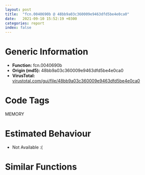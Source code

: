 ```yaml
---
layout: post
title:  "fcn.0040690b @ 48bb9a03c360009e9463dfd5be4e0ca0"
date:   2021-09-10 15:52:19 +0300
categories: report
index: false
---
```


# Generic Information
- **Function:** fcn.0040690b
- **Origin (md5):** 48bb9a03c360009e9463dfd5be4e0ca0
- **VirusTotal:** [virustotal.com/gui/file/48bb9a03c360009e9463dfd5be4e0ca0][virustotal_ref]

# Code Tags
<span class="tag" id="MEMORY">MEMORY</span>


# Estimated Behaviour
<ul><li class="bhv-desc" id="na">Not Available :(</li></ul>

# Similar Functions
<script type="text/javascript" src="https://www.gstatic.com/charts/loader.js"></script>
<script type="text/javascript">

    google.charts.load('current', {'packages':['corechart']});
    google.charts.setOnLoadCallback(drawChart);

    function drawChart() {
    var data = new google.visualization.DataTable();
        data.addColumn('number', 'X');
        data.addColumn('number', 'Y');
        data.addColumn({type: 'string', role: 'tooltip', 'p': {'html': true}});
        data.addColumn({'type': 'string', 'role': 'style'});
        
        data.addRows([
    [155.4086456298828, 115.5359878540039, '<b><a href="/report/fcn.0040690b@48bb9a03c360009e9463dfd5be4e0ca0">fcn.0040690b</a><br>@48bb9a03c360009e9463dfd5be4e0ca0</b><br>', 'point { fill-color: #e0440e; }'],
[-78.89962005615234, 118.60762786865234, '<b><a href="/report/fcn.00407b2b@7dd153bad1771b9e8d5266a341ebf949">fcn.00407b2b</a><br>@7dd153bad1771b9e8d5266a341ebf949</b><br>', 'null'],
[-470.14544677734375, 18.1044921875, '<b><a href="/report/fcn.0065ed31@bcba729302fe28f65deb2b102a06324a">fcn.0065ed31</a><br>@bcba729302fe28f65deb2b102a06324a</b><br>', 'null'],
[-41.94287109375, -179.1902313232422, '<b><a href="/report/fcn.00504260@557dcbbf2711fedc520328fbbc657056">fcn.00504260</a><br>@557dcbbf2711fedc520328fbbc657056</b><br>', 'null'],
[402.0320129394531, 124.55308532714844, '<b><a href="/report/fcn.00405f1e@8912a6bd1add3d8b86feb51a00252709">fcn.00405f1e</a><br>@8912a6bd1add3d8b86feb51a00252709</b><br>', 'null'],
[-254.23880004882812, -93.20947265625, '<b><a href="/report/fcn.004060e1@cbc200f66cbffbddf5df52f7c0da283a">fcn.004060e1</a><br>@cbc200f66cbffbddf5df52f7c0da283a</b><br>', 'null'],
[-285.77764892578125, 169.0841064453125, '<b><a href="/report/fcn.006a39f4@0fb0e1c162f9df68f5d89a2b2a71a217">fcn.006a39f4</a><br>@0fb0e1c162f9df68f5d89a2b2a71a217</b><br>', 'null'],
[295.7388916015625, -137.97265625, '<b><a href="/report/fcn.005d7266@4179b381a87b74dcd140154f9010ef86">fcn.005d7266</a><br>@4179b381a87b74dcd140154f9010ef86</b><br>', 'null'],
[-464.8658142089844, -232.7420196533203, '<b><a href="/report/fcn.0059c9a0@140d3779c34998b2115004c062b02ca8">fcn.0059c9a0</a><br>@140d3779c34998b2115004c062b02ca8</b><br>', 'null'],
[246.54600524902344, 367.3212585449219, '<b><a href="/report/fcn.005d7266@36725a4ae161c6e8a09f5f34ebd6f2e0">fcn.005d7266</a><br>@36725a4ae161c6e8a09f5f34ebd6f2e0</b><br>', 'null'],

        ]);

    var options = {
        title: 'Similarity Plot',
        legend: 'none',
        colors: ['#dedbd9', '#e6693e', '#ec8f6e', '#f3b49f', '#f6c7b6'],
        tooltip: {isHtml: true, trigger: 'both'},
        explorer: {
        actions: ["dragToZoom", "rightClickToReset"],
        },
        chartArea: {
        width: '80%',
        height: '80%'
        },
        width: '100%',
        height: '100%'
    };

    var chart = new google.visualization.ScatterChart(document.getElementById('chart_div'));

    chart.draw(data, options);
    }
    
</script>


<div id="chart_div" style="width: 100%px; height: 100%;"></div>

# Disassembled Code
{% highlight nasm %}

push ebp
mov ebp, esp
sub esp, 0xa8
mov eax, dword[ebp-0x10]
add eax, dword[ebp-0x50]
mov dword[ebp-0x5c], eax
mov eax, dword[ebp-0x3c]
add eax, dword[ebp-0x4c]
mov dword[ebp-0x14], eax
mov eax, dword[ebp-0x3c]
add eax, dword[ebp-0x30]
add eax, dword[ebp-0x30]
mov dword[ebp-0x10], eax
mov eax, dword[ebp-8]
cmp eax, dword[ebp-0x30]
jne off.b61
cmp dword[ebp-0x20], 0
ja off.b70
mov eax, dword[ebp-0x40]
cmp eax, dword[ebp-0x10]
je off.b70
mov eax, dword[ebp-0x28]
add eax, dword[ebp-8]
mov dword[ebp-0xc], eax
mov eax, dword[ebp-0x18]
add eax, dword[ebp-0x30]
mov dword[ebp-0x2c], eax
mov eax, dword[ebp-0x14]
add eax, dword[ebp-0x20]
mov dword[ebp-0x24], eax
mov eax, dword[ebp-0x44]
add eax, dword[ebp-0x30]
add eax, dword[ebp-0x60]
mov dword[ebp-0x68], eax
mov eax, dword[ebp-0x38]
mov dword[ebp-0x94], eax
cmp dword[ebp-0x94], 0x3a
je off.b144
cmp dword[ebp-0x94], 0x8a
je off.b169
cmp dword[ebp-0x94], 0xca
je off.b158
jmp off.b183
mov eax, dword[ebp-0x3c]
add eax, dword[ebp-0x3c]
add eax, dword[ebp-0x34]
mov dword[ebp-0x54], eax
jmp off.b192
mov eax, dword[ebp-8]
add eax, dword[ebp-0x24]
mov dword[ebp-4], eax
jmp off.b192
mov eax, dword[ebp-0x5c]
add eax, dword[ebp-0x14]
add eax, dword[ebp-8]
mov dword[ebp-0xc], eax
jmp off.b192
mov eax, dword[ebp-0x40]
add eax, dword[ebp-0x58]
mov dword[ebp-0x44], eax
mov eax, dword[ebp-0x30]
cmp eax, dword[ebp-0x38]
jne off.b208
mov eax, dword[ebp-0x18]
cmp eax, dword[ebp-0x2c]
je off.b216
mov eax, dword[ebp-0x18]
cmp eax, dword[ebp-0xc]
jb off.b228
mov eax, dword[ebp-0x6c]
add eax, dword[ebp-0x50]
add eax, dword[ebp-0x60]
mov dword[ebp-0x1c], eax
mov eax, dword[ebp-0x1c]
add eax, dword[ebp-0x24]
add eax, dword[ebp-0x28]
mov dword[ebp-0x58], eax
mov eax, dword[ebp-8]
add eax, dword[ebp-0x4c]
add eax, dword[ebp-0x68]
mov dword[ebp-0x64], eax
mov eax, dword[ebp-0x30]
add eax, dword[ebp-0x44]
mov dword[ebp-0x10], eax
mov eax, dword[ebp-0x58]
add eax, dword[ebp-0x54]
mov dword[ebp-0x20], eax
and dword[ebp-0x44], 0
jmp off.b283
mov eax, dword[ebp-0x44]
inc eax
mov dword[ebp-0x44], eax
cmp dword[ebp-0x44], 3
jae off.b300
mov eax, dword[ebp-0x50]
add eax, dword[ebp-0x68]
mov dword[ebp-0x5c], eax
jmp off.b276
mov eax, dword[ebp-0x4c]
add eax, dword[ebp-4]
mov dword[ebp-0x68], eax
mov eax, dword[ebp-0x4c]
add eax, dword[ebp-0x10]
add eax, dword[ebp-0x34]
mov dword[ebp-0x38], eax
mov eax, dword[ebp-0x44]
add eax, dword[ebp-0x64]
add eax, dword[ebp-0x54]
mov dword[ebp-0x24], eax
mov eax, dword[ebp-0x28]
add eax, dword[ebp-0x38]
add eax, dword[ebp-0x18]
mov dword[ebp-8], eax
mov eax, dword[ebp-0x68]
add eax, dword[ebp-0x20]
mov dword[ebp-0x1c], eax
mov eax, dword[ebp-0x64]
add eax, dword[ebp-0x58]
mov dword[ebp-0x2c], eax
push 0x40
push 0x3000
push 0x109307
push 0
call dword[sym.imp.KERNEL32.dll_VirtualAlloc]
mov dword[ebp-0x78], eax
mov eax, dword[ebp-0x2c]
add eax, dword[ebp-0x3c]
mov dword[ebp-0x20], eax
mov eax, dword[ebp-0x14]
add eax, dword[ebp-0x24]
add eax, dword[ebp-8]
mov dword[ebp-0x5c], eax
mov eax, dword[ebp-0x28]
add eax, dword[ebp-0x24]
add eax, dword[ebp-0x3c]
mov dword[ebp-8], eax
mov eax, dword[ebp-0x3c]
add eax, dword[ebp-0x54]
add eax, dword[ebp-0x18]
mov dword[ebp-0x28], eax
mov eax, dword[ebp-4]
add eax, dword[ebp-0x10]
mov dword[ebp-0x68], eax
mov eax, dword[ebp-0x3c]
add eax, dword[ebp-0x2c]
add eax, dword[ebp-0x60]
mov dword[ebp-0x1c], eax
mov eax, dword[ebp-0x10]
add eax, dword[ebp-0x24]
add eax, dword[ebp-0x44]
mov dword[ebp-0x38], eax
mov eax, dword[ebp-0x30]
add eax, dword[ebp-0x34]
add eax, dword[ebp-0x2c]
mov dword[ebp-0x18], eax
mov eax, dword[ebp-0x34]
cmp eax, dword[ebp-0x18]
je off.b507
mov eax, dword[ebp-0x54]
cmp eax, dword[ebp-0x14]
jne off.b507
cmp dword[ebp-0x10], 0
jae off.b507
mov eax, dword[ebp-0x40]
add eax, dword[ebp-0x6c]
mov dword[ebp-0x38], eax
mov dword[ebp-4], 0x4c7
mov eax, dword[ebp-0x34]
add eax, dword[ebp-0x40]
mov dword[ebp-0x50], eax
mov eax, dword[ebp-0x28]
add eax, dword[ebp-0x68]
mov dword[ebp-0x50], eax
mov eax, dword[ebp-4]
add eax, 0x20
mov dword[ebp-4], eax
mov eax, dword[ebp-0x18]
add eax, dword[ebp-0xc]
add eax, dword[ebp-0x58]
mov dword[ebp-0x3c], eax
mov eax, dword[ebp-0x44]
add eax, dword[ebp-0x14]
mov dword[ebp-0x20], eax
cmp dword[ebp-4], 0x507
jb off.b523
cmp dword[ebp-0x60], 0
jne off.b592
cmp dword[ebp-0x2c], 0
je off.b592
mov eax, dword[ebp-0x2c]
add eax, dword[ebp-0x20]
mov dword[ebp-0xc], eax
mov eax, dword[ebp-4]
add eax, dword[ebp-0x64]
add eax, dword[ebp-0x6c]
mov dword[ebp-0x50], eax
mov eax, dword[ebp-0x44]
add eax, dword[ebp-0x18]
add eax, dword[ebp-0x14]
mov dword[ebp-0x20], eax
mov eax, dword[ebp-0x78]
add eax, 0xe000
mov dword[ebp-0x78], eax
mov eax, dword[ebp-0x3c]
add eax, dword[ebp-0x6c]
add eax, dword[ebp-0x34]
mov dword[ebp-0x54], eax
mov eax, dword[ebp-0x34]
cmp eax, dword[ebp-0x30]
je off.b655
mov eax, dword[ebp-0x30]
cmp eax, dword[ebp-0x2c]
jne off.b667
mov eax, dword[ebp-0x18]
add eax, dword[ebp-0x64]
add eax, dword[ebp-0x10]
mov dword[ebp-4], eax
mov eax, dword[ebp-0x40]
add eax, dword[ebp-0x1c]
mov dword[ebp-0x24], eax
mov eax, dword[ebp-0x28]
add eax, dword[ebp-0x1c]
mov dword[ebp-0x50], eax
mov dword[ebp-0xa4], 0x45cabd8
mov eax, dword[ebp-8]
add eax, dword[ebp-0x54]
mov dword[ebp-0x1c], eax
mov eax, dword[ebp-0xc]
add eax, dword[ebp-0x10]
mov dword[ebp-0x24], eax
mov eax, dword[ebp-0xc]
cmp eax, dword[ebp-0x3c]
jne off.b729
mov eax, dword[ebp-0x40]
cmp eax, dword[ebp-0xc]
je off.b735
cmp dword[ebp-4], 0
je off.b747
mov eax, dword[ebp-0x2c]
add eax, dword[ebp-0x30]
add eax, dword[ebp-0x6c]
mov dword[ebp-0x1c], eax
and dword[ebp-0x48], 0
mov eax, dword[ebp-0x1c]
add eax, dword[ebp-0xc]
add eax, dword[ebp-0x28]
mov dword[ebp-4], eax
mov eax, dword[ebp-0x4c]
add eax, dword[ebp-8]
add eax, dword[ebp-0x60]
mov dword[ebp-0x38], eax
mov eax, dword[ebp-0x4c]
add eax, dword[ebp-0x5c]
mov dword[ebp-0x18], eax
cmp dword[ebp-0x38], 0
jae off.b816
cmp dword[ebp-0x24], 0
jb off.b816
mov eax, dword[ebp-0x30]
cmp eax, dword[ebp-0x40]
jne off.b816
mov eax, dword[ebp-4]
add eax, dword[ebp-0xc]
add eax, dword[ebp-0x24]
mov dword[ebp-0x10], eax
mov dword[ebp-0x8c], 0x179b5e00
mov eax, dword[ebp-0x24]
add eax, dword[ebp-0x24]
mov dword[ebp-0x60], eax
mov eax, dword[ebp-0x78]
mov dword[ebp-0x84], eax
cmp dword[ebp-0x84], 0x16
je off.b947
cmp dword[ebp-0x84], 0x4a
je off.b911
cmp dword[ebp-0x84], 0x50
je off.b897
cmp dword[ebp-0x84], 0x8b
je off.b922
cmp dword[ebp-0x84], 0xdb
je off.b936
jmp off.b961
mov eax, dword[ebp-4]
add eax, dword[ebp-0x50]
add eax, dword[ebp-0x4c]
mov dword[ebp-0x10], eax
jmp off.b973
mov eax, dword[ebp-0x60]
add eax, dword[ebp-0x18]
mov dword[ebp-0x28], eax
jmp off.b973
mov eax, dword[ebp-0x50]
add eax, dword[ebp-0x68]
add eax, dword[ebp-0x1c]
mov dword[ebp-0x6c], eax
jmp off.b973
mov eax, dword[ebp-4]
add eax, dword[ebp-0x54]
mov dword[ebp-0x60], eax
jmp off.b973
mov eax, dword[ebp-0x20]
add eax, dword[ebp-0x20]
add eax, dword[ebp-0x10]
mov dword[ebp-0x38], eax
jmp off.b973
mov eax, dword[ebp-0x2c]
add eax, dword[ebp-0x5c]
add eax, dword[ebp-0x40]
mov dword[ebp-0x3c], eax
mov dword[ebp-0x9c], 0xba276c2c
mov eax, dword[ebp-0x10]
add eax, dword[ebp-0x20]
add eax, dword[ebp-8]
mov dword[ebp-0x3c], eax
mov dword[ebp-0x74], 0x38c8519c
mov eax, dword[ebp-0x50]
add eax, dword[ebp-0x38]
mov dword[ebp-0x14], eax
mov dword[ebp-0x98], 0x4e0be6a
mov eax, dword[ebp-0x34]
add eax, dword[ebp-8]
add eax, dword[ebp-0x6c]
mov dword[ebp-0x40], eax
mov eax, dword[ebp-0x50]
add eax, dword[ebp-0x14]
add eax, dword[ebp-0x20]
mov dword[ebp-0x18], eax
cmp dword[ebp-0x24], 0
jne off.b1059
mov eax, dword[ebp-8]
cmp eax, dword[ebp-0x1c]
jae off.b1067
mov eax, dword[ebp-0x44]
cmp eax, dword[ebp-0x28]
jne off.b1076
mov eax, dword[ebp-0x58]
add eax, dword[ebp-0xc]
mov dword[ebp-0x30], eax
and dword[ebp-0x48], 0
cmp dword[ebp-0x48], 0xac18
jae off.b2991
mov eax, dword[ebp-0x64]
add eax, dword[ebp-0x1c]
mov dword[ebp-0x5c], eax
mov eax, dword[ebp-0x34]
add eax, dword[ebp-0x44]
mov dword[ebp-0x18], eax
mov eax, dword[ebp-0x8c]
add eax, dword[ebp-0x9c]
mov dword[ebp-0x8c], eax
mov eax, dword[ebp-0x18]
add eax, dword[ebp-0x4c]
mov dword[ebp-0x64], eax
mov eax, dword[ebp-0x74]
xor eax, dword[ebp-0x98]
mov dword[ebp-0x74], eax
mov eax, dword[ebp-0x98]
add eax, dword[ebp-0x74]
mov dword[ebp-0x98], eax
mov eax, dword[ebp-0x34]
add eax, dword[ebp-0x34]
add eax, dword[ebp-0x14]
mov dword[ebp-0x1c], eax
mov eax, dword[ebp-8]
add eax, dword[ebp-0x3c]
mov dword[ebp-0xc], eax
mov eax, dword[ebp-0x74]
add eax, dword[ebp-0x8c]
mov dword[ebp-0x74], eax
mov eax, dword[ebp-0x28]
add eax, dword[ebp-8]
add eax, dword[ebp-0x38]
mov dword[ebp-0x54], eax
mov eax, dword[ebp-0x9c]
xor eax, dword[ebp-0x74]
mov dword[ebp-0x9c], eax
mov eax, dword[ebp-0x34]
cmp eax, dword[ebp-0x6c]
je off.b1249
mov eax, dword[ebp-4]
cmp eax, dword[ebp-0x1c]
jne off.b1249
mov eax, dword[ebp-0x58]
cmp eax, dword[ebp-0x38]
ja off.b1261
mov eax, dword[ebp-0x28]
add eax, dword[ebp-0x28]
add eax, dword[ebp-0x58]
mov dword[ebp-0x6c], eax
mov eax, dword[ebp-0x1c]
add eax, dword[ebp-0x58]
add eax, dword[ebp-0x4c]
mov dword[ebp-0x20], eax
mov eax, dword[ebp-0x1c]
add eax, dword[ebp-0x54]
mov dword[ebp-0x5c], eax
mov eax, dword[ebp-0x14]
add eax, dword[ebp-0x2c]
mov dword[ebp-0x28], eax
mov eax, dword[ebp-0x78]
add eax, dword[ebp-0x48]
mov dword[ebp-0xa8], eax
mov eax, dword[ebp-0x24]
cmp eax, dword[ebp-0x34]
jne off.b1319
mov eax, dword[ebp-0x60]
cmp eax, dword[ebp-0x1c]
je off.b1327
mov eax, dword[ebp-0x60]
cmp eax, dword[ebp-0x64]
jbe off.b1339
mov eax, dword[ebp-8]
add eax, dword[ebp-0x30]
add eax, dword[ebp-0x14]
mov dword[ebp-0x10], eax
mov eax, dword[ebp-0x20]
add eax, dword[ebp-0x44]
add eax, dword[ebp-0xc]
mov dword[ebp-0x64], eax
mov eax, dword[ebp-0x28]
add eax, dword[ebp-0x58]
add eax, dword[ebp-4]
mov dword[ebp-0x10], eax
mov eax, dword[ebp-0xa4]
add eax, dword[ebp-0x48]
mov dword[ebp-0xa0], eax
mov eax, dword[ebp-0x5c]
add eax, dword[ebp-8]
add eax, dword[ebp-0x40]
mov dword[ebp-0x28], eax
mov eax, dword[ebp-0x34]
add eax, dword[ebp-0x2c]
mov dword[ebp-0x24], eax
mov eax, dword[ebp-0x30]
add eax, dword[ebp-8]
add eax, dword[ebp-0x34]
mov dword[ebp-0x2c], eax
mov eax, dword[ebp-8]
add eax, dword[ebp-0x30]
add eax, dword[ebp-0x38]
mov dword[ebp-0x6c], eax
mov eax, dword[ebp-0xa0]
mov eax, dword[eax]
xor eax, dword[ebp-0x8c]
mov ecx, dword[ebp-0xa8]
mov dword[ecx], eax
mov eax, dword[ebp-0x5c]
add eax, dword[ebp-0x14]
add eax, dword[ebp-0x28]
mov dword[ebp-0x50], eax
mov eax, dword[ebp-0x5c]
add eax, dword[ebp-0x5c]
mov dword[ebp-8], eax
mov eax, dword[ebp-0x44]
add eax, dword[ebp-0xc]
mov dword[ebp-0x14], eax
mov eax, dword[ebp-0x44]
add eax, dword[ebp-0x44]
add eax, dword[ebp-0x6c]
mov dword[ebp-0x28], eax
mov eax, dword[ebp-0x14]
add eax, dword[ebp-0x64]
mov dword[ebp-0x28], eax
mov eax, dword[ebp-0xc]
add eax, dword[ebp-0x20]
add eax, dword[ebp-0x64]
mov dword[ebp-4], eax
mov eax, dword[ebp-0x48]
add eax, 0x46a57
mov dword[ebp-0x48], eax
mov eax, dword[ebp-0x40]
add eax, dword[ebp-8]
add eax, dword[ebp-0x14]
mov dword[ebp-0x3c], eax
mov eax, dword[ebp-0x4c]
add eax, dword[ebp-0x64]
mov dword[ebp-0x50], eax
mov eax, dword[ebp-0x18]
add eax, dword[ebp-0x4c]
add eax, dword[ebp-0x14]
mov dword[ebp-0x2c], eax
mov eax, dword[ebp-0x14]
add eax, dword[ebp-0x40]
mov dword[ebp-0x64], eax
and dword[ebp-0x38], 0
jmp off.b1574
mov eax, dword[ebp-0x38]
inc eax
mov dword[ebp-0x38], eax
cmp dword[ebp-0x38], 3
jae off.b1591
mov eax, dword[ebp-0xc]
add eax, dword[ebp-0x18]
mov dword[ebp-0x34], eax
jmp off.b1567
mov eax, dword[ebp-0xc]
add eax, dword[ebp-0x5c]
mov dword[ebp-0x2c], eax
mov eax, dword[ebp-0x50]
add eax, dword[ebp-0x2c]
add eax, dword[ebp-0x4c]
mov dword[ebp-8], eax
mov eax, dword[ebp-0x68]
add eax, dword[ebp-0x64]
add eax, dword[ebp-0x68]
mov dword[ebp-0x54], eax
mov eax, dword[ebp-0x68]
add eax, dword[ebp-0x50]
mov dword[ebp-0x6c], eax
mov eax, dword[ebp-0x48]
add eax, 0xa9fc9
mov dword[ebp-0x48], eax
and dword[ebp-0x1c], 0
jmp off.b1657
mov eax, dword[ebp-0x1c]
inc eax
mov dword[ebp-0x1c], eax
cmp dword[ebp-0x1c], 1
jae off.b1677
mov eax, dword[ebp-0x10]
add eax, dword[ebp-0x2c]
add eax, dword[ebp-0x58]
mov dword[ebp-0x40], eax
jmp off.b1650
mov eax, dword[ebp-0x4c]
add eax, dword[ebp-0x6c]
mov dword[ebp-0x10], eax
mov eax, dword[ebp-0x3c]
add eax, dword[ebp-8]
add eax, dword[ebp-0x44]
mov dword[ebp-4], eax
mov eax, dword[ebp-0x58]
add eax, dword[ebp-4]
mov dword[ebp-0x24], eax
mov eax, dword[ebp-0x40]
add eax, dword[ebp-4]
add eax, dword[ebp-0x14]
mov dword[ebp-0x30], eax
mov eax, dword[ebp-0x18]
add eax, dword[ebp-0x24]
add eax, dword[ebp-8]
mov dword[ebp-0x60], eax
mov eax, dword[ebp-0x54]
add eax, dword[ebp-4]
add eax, dword[ebp-8]
mov dword[ebp-0x14], eax
mov eax, dword[ebp-0x3c]
add eax, dword[ebp-0x30]
add eax, dword[ebp-0x54]
mov dword[ebp-0x14], eax
mov eax, dword[ebp-0x34]
add eax, dword[ebp-0x4c]
mov dword[ebp-0x2c], eax
mov eax, dword[ebp-0x48]
add eax, 0x3d810
mov dword[ebp-0x48], eax
mov eax, dword[ebp-4]
add eax, dword[ebp-0x5c]
mov dword[ebp-0x40], eax
mov eax, dword[ebp-8]
mov dword[ebp-0x7c], eax
cmp dword[ebp-0x7c], 0x13
je off.b1828
cmp dword[ebp-0x7c], 0x4c
je off.b1842
cmp dword[ebp-0x7c], 0x71
je off.b1867
cmp dword[ebp-0x7c], 0xc0
je off.b1856
cmp dword[ebp-0x7c], 0x115
je off.b1878
jmp off.b1889
mov eax, dword[ebp-0x3c]
add eax, dword[ebp-8]
add eax, dword[ebp-0x28]
mov dword[ebp-0x20], eax
jmp off.b1898
mov eax, dword[ebp-0x10]
add eax, dword[ebp-0x60]
add eax, dword[ebp-0x10]
mov dword[ebp-0x18], eax
jmp off.b1898
mov eax, dword[ebp-0x38]
add eax, dword[ebp-0x50]
mov dword[ebp-0x30], eax
jmp off.b1898
mov eax, dword[ebp-0x10]
add eax, dword[ebp-0x30]
mov dword[ebp-0xc], eax
jmp off.b1898
mov eax, dword[ebp-0x58]
add eax, dword[ebp-0x2c]
mov dword[ebp-0x10], eax
jmp off.b1898
mov eax, dword[ebp-0x10]
add eax, dword[ebp-0x10]
mov dword[ebp-0x44], eax
mov eax, dword[ebp-0x3c]
add eax, dword[ebp-0x38]
mov dword[ebp-0x68], eax
mov eax, dword[ebp-0x50]
add eax, dword[ebp-0x38]
add eax, dword[ebp-0x20]
mov dword[ebp-0x44], eax
mov eax, dword[ebp-0x24]
add eax, dword[ebp-4]
mov dword[ebp-0x1c], eax
mov eax, dword[ebp-0x2c]
add eax, dword[ebp-0x24]
mov dword[ebp-0x40], eax
mov eax, dword[ebp-0x30]
add eax, dword[ebp-0x28]
add eax, dword[ebp-0x34]
mov dword[ebp-4], eax
mov eax, dword[ebp-0x58]
add eax, dword[ebp-0x10]
mov dword[ebp-0x2c], eax
mov eax, dword[ebp-0x48]
add eax, 0x694c4
mov dword[ebp-0x48], eax
mov eax, dword[ebp-0x1c]
add eax, dword[ebp-0x4c]
mov dword[ebp-0x3c], eax
mov eax, dword[ebp-0x20]
add eax, dword[ebp-0x14]
add eax, dword[ebp-0xc]
mov dword[ebp-0x24], eax
mov eax, dword[ebp-0x34]
cmp eax, dword[ebp-0xc]
jbe off.b2006
mov eax, dword[ebp-0x20]
cmp eax, dword[ebp-0x3c]
jb off.b2012
cmp dword[ebp-0x5c], 0
je off.b2021
mov eax, dword[ebp-4]
add eax, dword[ebp-0x20]
mov dword[ebp-0x6c], eax
mov eax, dword[ebp-0x4c]
add eax, dword[ebp-0x58]
mov dword[ebp-0x6c], eax
mov eax, dword[ebp-0x30]
add eax, dword[ebp-4]
mov dword[ebp-0x6c], eax
mov eax, dword[ebp-0x10]
add eax, dword[ebp-0x58]
mov dword[ebp-0x50], eax
mov eax, dword[ebp-0x60]
cmp eax, dword[ebp-0x54]
je off.b2072
mov eax, dword[ebp-0x10]
cmp eax, dword[ebp-0xc]
je off.b2072
mov eax, dword[ebp-0xc]
cmp eax, dword[ebp-0x4c]
jbe off.b2081
mov eax, dword[ebp-0x68]
add eax, dword[ebp-0xc]
mov dword[ebp-0x60], eax
mov eax, dword[ebp-0x48]
sub eax, 0xcbb72
mov dword[ebp-0x48], eax
mov eax, dword[ebp-0xa0]
mov dword[ebp-0x88], eax
cmp dword[ebp-0x88], 0x3d
je off.b2163
cmp dword[ebp-0x88], 0x83
je off.b2202
cmp dword[ebp-0x88], 0xd9
je off.b2213
cmp dword[ebp-0x88], 0x13a
je off.b2188
cmp dword[ebp-0x88], 0x15a
je off.b2177
jmp off.b2227
mov eax, dword[ebp-0x18]
add eax, dword[ebp-0x34]
add eax, dword[ebp-0x28]
mov dword[ebp-0x2c], eax
jmp off.b2239
mov eax, dword[ebp-0x64]
add eax, dword[ebp-0x5c]
mov dword[ebp-0x18], eax
jmp off.b2239
mov eax, dword[ebp-0xc]
add eax, dword[ebp-0xc]
add eax, dword[ebp-0x14]
mov dword[ebp-0x20], eax
jmp off.b2239
mov eax, dword[ebp-0x1c]
add eax, dword[ebp-0x60]
mov dword[ebp-0x2c], eax
jmp off.b2239
mov eax, dword[ebp-0x54]
add eax, dword[ebp-0x34]
add eax, dword[ebp-0x54]
mov dword[ebp-0x64], eax
jmp off.b2239
mov eax, dword[ebp-4]
add eax, dword[ebp-0x6c]
add eax, dword[ebp-0x40]
mov dword[ebp-0xc], eax
mov eax, dword[ebp-0x10]
add eax, dword[ebp-0x64]
add eax, dword[ebp-0x28]
mov dword[ebp-0xc], eax
mov eax, dword[ebp-0x5c]
add eax, dword[ebp-0x34]
mov dword[ebp-0x20], eax
mov eax, dword[ebp-0x50]
cmp eax, dword[ebp-0x30]
jne off.b2274
cmp dword[ebp-0x4c], 0
jae off.b2286
mov eax, dword[ebp-0x68]
add eax, dword[ebp-0x1c]
add eax, dword[ebp-0x4c]
mov dword[ebp-0x14], eax
mov eax, dword[ebp-0x5c]
cmp eax, dword[ebp-0x2c]
jne off.b2302
mov eax, dword[ebp-0xc]
cmp eax, dword[ebp-0x14]
jne off.b2314
mov eax, dword[ebp-8]
add eax, dword[ebp-0x68]
add eax, dword[ebp-0x1c]
mov dword[ebp-0x40], eax
mov eax, dword[ebp-0x5c]
add eax, dword[ebp-0x14]
mov dword[ebp-0xc], eax
mov eax, dword[ebp-0x48]
sub eax, 0xe21a2
mov dword[ebp-0x48], eax
mov eax, dword[ebp-0x54]
add eax, dword[ebp-8]
add eax, dword[ebp-0x18]
mov dword[ebp-0x64], eax
mov eax, dword[ebp-0x18]
mov dword[ebp-0x80], eax
cmp dword[ebp-0x80], 0x4f
je off.b2396
cmp dword[ebp-0x80], 0xa9
je off.b2421
cmp dword[ebp-0x80], 0x103
je off.b2446
cmp dword[ebp-0x80], 0x10a
je off.b2407
cmp dword[ebp-0x80], 0x164
je off.b2435
jmp off.b2457
mov eax, dword[ebp-4]
add eax, dword[ebp-0x68]
mov dword[ebp-0x10], eax
jmp off.b2466
mov eax, dword[ebp-0x24]
add eax, dword[ebp-0x50]
add eax, dword[ebp-0x10]
mov dword[ebp-4], eax
jmp off.b2466
mov eax, dword[ebp-0x44]
add eax, dword[ebp-0x28]
add eax, dword[ebp-0x24]
mov dword[ebp-0x68], eax
jmp off.b2466
mov eax, dword[ebp-0x14]
add eax, dword[ebp-0x34]
mov dword[ebp-0x10], eax
jmp off.b2466
mov eax, dword[ebp-0x38]
add eax, dword[ebp-0x44]
mov dword[ebp-8], eax
jmp off.b2466
mov eax, dword[ebp-0x3c]
add eax, dword[ebp-0x18]
mov dword[ebp-0x10], eax
mov eax, dword[ebp-0x38]
add eax, dword[ebp-0x28]
add eax, dword[ebp-0x4c]
mov dword[ebp-0x18], eax
mov eax, dword[ebp-0x2c]
add eax, dword[ebp-0x20]
mov dword[ebp-0x38], eax
mov eax, dword[ebp-4]
add eax, dword[ebp-0x2c]
add eax, dword[ebp-0x24]
mov dword[ebp-0x60], eax
mov eax, dword[ebp-0x28]
add eax, dword[ebp-0x38]
mov dword[ebp-0x5c], eax
mov eax, dword[ebp-0x4c]
add eax, dword[ebp-0x1c]
mov dword[ebp-0x18], eax
mov eax, dword[ebp-0x40]
add eax, dword[ebp-0x58]
add eax, dword[ebp-8]
mov dword[ebp-0x60], eax
mov eax, dword[ebp-0x18]
add eax, dword[ebp-0x6c]
mov dword[ebp-0x28], eax
mov eax, dword[ebp-0x48]
add eax, 0xbf476
mov dword[ebp-0x48], eax
mov eax, dword[ebp-0x14]
add eax, dword[ebp-0x24]
add eax, dword[ebp-0x28]
mov dword[ebp-0x34], eax
mov eax, dword[ebp-0x78]
mov dword[ebp-0x90], eax
cmp dword[ebp-0x90], 0x2f
je off.b2650
cmp dword[ebp-0x90], 0x43
je off.b2639
cmp dword[ebp-0x90], 0x91
je off.b2628
cmp dword[ebp-0x90], 0xd0
je off.b2614
jmp off.b2661
mov eax, dword[ebp-0xc]
add eax, dword[ebp-0x60]
add eax, dword[ebp-0x30]
mov dword[ebp-0x68], eax
jmp off.b2670
mov eax, dword[ebp-0x54]
add eax, dword[ebp-0x20]
mov dword[ebp-0x24], eax
jmp off.b2670
mov eax, dword[ebp-0x34]
add eax, dword[ebp-0x64]
mov dword[ebp-8], eax
jmp off.b2670
mov eax, dword[ebp-0x50]
add eax, dword[ebp-0x4c]
mov dword[ebp-0x3c], eax
jmp off.b2670
mov eax, dword[ebp-0x2c]
add eax, dword[ebp-0x4c]
mov dword[ebp-0x3c], eax
mov eax, dword[ebp-0x2c]
add eax, dword[ebp-0x20]
mov dword[ebp-4], eax
mov eax, dword[ebp-0x68]
add eax, dword[ebp-0x50]
add eax, dword[ebp-0xc]
mov dword[ebp-0x10], eax
mov eax, dword[ebp-4]
add eax, dword[ebp-0x40]
mov dword[ebp-0x30], eax
mov eax, dword[ebp-0x5c]
add eax, dword[ebp-8]
add eax, dword[ebp-0x38]
mov dword[ebp-0x64], eax
mov eax, dword[ebp-0x18]
add eax, dword[ebp-0x44]
add eax, dword[ebp-0x10]
mov dword[ebp-0x38], eax
mov eax, dword[ebp-4]
cmp eax, dword[ebp-0x64]
jne off.b2748
mov eax, dword[ebp-0x4c]
cmp eax, dword[ebp-0x54]
jne off.b2748
mov eax, dword[ebp-0x20]
cmp eax, dword[ebp-8]
jne off.b2760
mov eax, dword[ebp-0x4c]
add eax, dword[ebp-0x54]
add eax, dword[ebp-0x30]
mov dword[ebp-0x60], eax
mov eax, dword[ebp-0x38]
add eax, dword[ebp-0x40]
add eax, dword[ebp-0x30]
mov dword[ebp-0x58], eax
mov eax, dword[ebp-0x48]
add eax, 0x655a8
mov dword[ebp-0x48], eax
mov eax, dword[ebp-0x30]
add eax, dword[ebp-0x10]
add eax, dword[ebp-0x1c]
mov dword[ebp-0x24], eax
mov eax, dword[ebp-0x68]
add eax, dword[ebp-0x18]
mov dword[ebp-0x44], eax
mov eax, dword[ebp-0x38]
add eax, dword[ebp-0x68]
add eax, dword[ebp-8]
mov dword[ebp-0x14], eax
mov eax, dword[ebp-0x68]
add eax, dword[ebp-0x54]
add eax, dword[ebp-0x44]
mov dword[ebp-0x20], eax
mov eax, dword[ebp-0x40]
add eax, dword[ebp-0x18]
mov dword[ebp-0x20], eax
mov eax, dword[ebp-0x58]
add eax, dword[ebp-0xc]
add eax, dword[ebp-4]
mov dword[ebp-0x4c], eax
mov eax, dword[ebp-0x3c]
add eax, dword[ebp-8]
mov dword[ebp-0x44], eax
mov eax, dword[ebp-0x6c]
add eax, dword[ebp-0x40]
add eax, dword[ebp-0x58]
mov dword[ebp-8], eax
mov eax, dword[ebp-0x48]
sub eax, 0x74e6d
mov dword[ebp-0x48], eax
mov eax, dword[ebp-0x30]
add eax, dword[ebp-0x60]
mov dword[ebp-0xc], eax
mov eax, dword[ebp-4]
add eax, dword[ebp-0x30]
mov dword[ebp-8], eax
mov eax, dword[ebp-0x40]
add eax, dword[ebp-0x54]
add eax, dword[ebp-0x14]
mov dword[ebp-0x1c], eax
mov eax, dword[ebp-4]
add eax, dword[ebp-0xc]
mov dword[ebp-0x2c], eax
mov eax, dword[ebp-0x20]
add eax, dword[ebp-4]
add eax, dword[ebp-0x14]
mov dword[ebp-0x34], eax
mov eax, dword[ebp-4]
cmp eax, dword[ebp-0x34]
jbe off.b2955
cmp dword[ebp-0x54], 0
jae off.b2955
mov eax, dword[ebp-0x5c]
add eax, dword[ebp-0x60]
mov dword[ebp-0x44], eax
mov eax, dword[ebp-0x6c]
add eax, dword[ebp-0x28]
mov dword[ebp-0x14], eax
mov eax, dword[ebp-0x48]
sub eax, 0x491b4
mov dword[ebp-0x48], eax
mov eax, dword[ebp-0x48]
sub eax, 0x503d9
mov dword[ebp-0x48], eax
jmp off.b1080
mov eax, dword[ebp-0x40]
mov dword[ebp-0x70], eax
cmp dword[ebp-0x70], 0x62
je off.b3050
cmp dword[ebp-0x70], 0xb6
je off.b3086
cmp dword[ebp-0x70], 0xdd
je off.b3075
cmp dword[ebp-0x70], 0x102
je off.b3108
cmp dword[ebp-0x70], 0x149
je off.b3064
cmp dword[ebp-0x70], 0x176
je off.b3097
jmp off.b3122
mov eax, dword[ebp-0x64]
add eax, dword[ebp-0x34]
add eax, dword[ebp-0x6c]
mov dword[ebp-0x58], eax
jmp off.b3131
mov eax, dword[ebp-0x18]
add eax, dword[ebp-0x28]
mov dword[ebp-0x24], eax
jmp off.b3131
mov eax, dword[ebp-0x14]
add eax, dword[ebp-0x6c]
mov dword[ebp-0xc], eax
jmp off.b3131
mov eax, dword[ebp-4]
add eax, dword[ebp-0x68]
mov dword[ebp-0x20], eax
jmp off.b3131
mov eax, dword[ebp-0x18]
add eax, dword[ebp-0x18]
mov dword[ebp-0x24], eax
jmp off.b3131
mov eax, dword[ebp-0x28]
add eax, dword[ebp-0x58]
add eax, dword[ebp-0x20]
mov dword[ebp-0x50], eax
jmp off.b3131
mov eax, dword[ebp-0x20]
add eax, dword[ebp-4]
mov dword[ebp-0x58], eax
mov eax, dword[ebp-0x78]
add eax, 0x8984
mov dword[0x40bb50], eax
mov eax, dword[ebp-4]
add eax, dword[ebp-0x30]
add eax, dword[ebp-0x50]
mov dword[ebp-0x24], eax
mov eax, dword[ebp-0x34]
add eax, dword[ebp-8]
mov dword[ebp-0x60], eax
mov eax, dword[ebp-0x24]
cmp eax, dword[ebp-0x3c]
jb off.b3181
mov eax, dword[ebp-0x3c]
cmp eax, dword[ebp-0x24]
jne off.b3193
mov eax, dword[ebp-0x40]
add eax, dword[ebp-0x2c]
add eax, dword[ebp-0x54]
mov dword[ebp-0x1c], eax
mov eax, dword[ebp-0x14]
add eax, dword[ebp-0x58]
add eax, dword[ebp-0x38]
mov dword[ebp-0x2c], eax
mov eax, dword[ebp-0x64]
add eax, dword[ebp-0x1c]
add eax, dword[ebp-0xc]
mov dword[ebp-0x18], eax
mov eax, dword[ebp-0x60]
add eax, dword[ebp-0x40]
add eax, dword[ebp-0x3c]
mov dword[ebp-0x50], eax
mov eax, dword[ebp-0x1c]
add eax, dword[ebp-0x54]
add eax, dword[ebp-0x5c]
mov dword[ebp-0x38], eax
mov eax, dword[ebp-0x34]
add eax, dword[ebp-0x50]
mov dword[ebp-0x28], eax
mov eax, dword[ebp-0x44]
add eax, dword[ebp-0x3c]
add eax, dword[ebp-0xc]
mov dword[ebp-0x40], eax
mov esp, ebp
pop ebp
ret

{% endhighlight %}

[virustotal_ref]: https://www.virustotal.com/gui/file/48bb9a03c360009e9463dfd5be4e0ca0